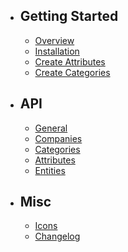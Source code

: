 - ## Getting Started
    - [Overview](/{{version}}/overview)
    - [Installation](/{{version}}/getting-started/installation)
    - [Create Attributes](/{{version}}/getting-started/create-attributes)
    - [Create Categories](/{{version}}/getting-started/create-categories)

- ## API
    - [General](/{{version}}/api/general)
    - [Companies](/{{version}}/api/companies)
    - [Categories](/{{version}}/api/categories)
    - [Attributes](/{{version}}/api/attributes)
    - [Entities](/{{version}}/api/entities)

- ## Misc
    - [Icons](/{{version}}/misc/icons)
    - [Changelog](/{{version}}/misc/changelog)
